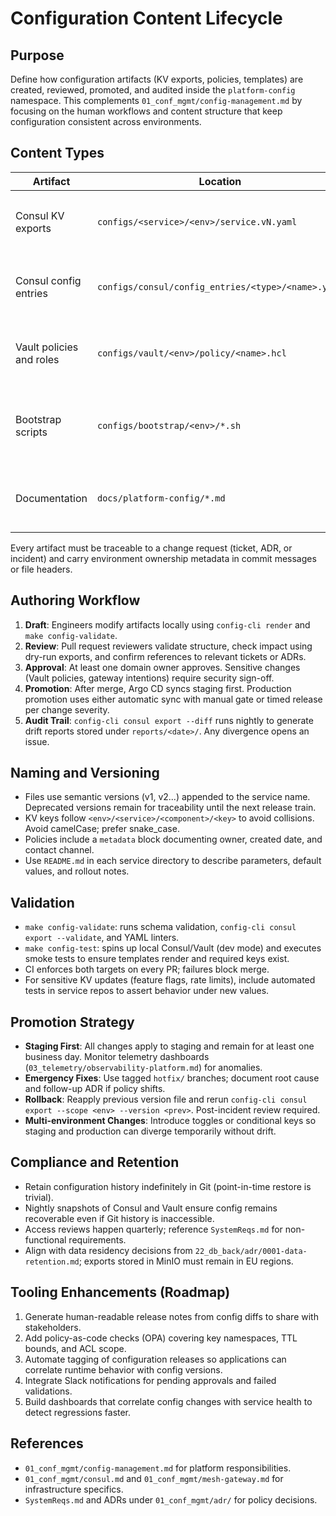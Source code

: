 # Configuration Content Lifecycle

## Purpose

Define how configuration artifacts (KV exports, policies, templates) are created, reviewed, promoted, and audited inside the `platform-config` namespace. This complements `01_conf_mgmt/config-management.md` by focusing on the human workflows and content structure that keep configuration consistent across environments.

## Content Types

| Artifact                 | Location                                           | Notes                                                             |
| ------------------------ | -------------------------------------------------- | ----------------------------------------------------------------- |
| Consul KV exports        | `configs/<service>/<env>/service.vN.yaml`          | Versioned YAML produced by `config-cli consul export`.            |
| Consul config entries    | `configs/consul/config_entries/<type>/<name>.yaml` | Service defaults, intentions, routers, and splitters.             |
| Vault policies and roles | `configs/vault/<env>/policy/<name>.hcl`            | Managed via Terraform or direct API; stored for review.           |
| Bootstrap scripts        | `configs/bootstrap/<env>/*.sh`                     | One-off commands (e.g., ACL bootstrap); kept for reproducibility. |
| Documentation            | `docs/platform-config/*.md`                        | How-to guides, runbooks, and policy rationale.                    |

Every artifact must be traceable to a change request (ticket, ADR, or incident) and carry environment ownership metadata in commit messages or file headers.

## Authoring Workflow

1. **Draft**: Engineers modify artifacts locally using `config-cli render` and `make config-validate`.
2. **Review**: Pull request reviewers validate structure, check impact using dry-run exports, and confirm references to relevant tickets or ADRs.
3. **Approval**: At least one domain owner approves. Sensitive changes (Vault policies, gateway intentions) require security sign-off.
4. **Promotion**: After merge, Argo CD syncs staging first. Production promotion uses either automatic sync with manual gate or timed release per change severity.
5. **Audit Trail**: `config-cli consul export --diff` runs nightly to generate drift reports stored under `reports/<date>/`. Any divergence opens an issue.

## Naming and Versioning

- Files use semantic versions (v1, v2...) appended to the service name. Deprecated versions remain for traceability until the next release train.
- KV keys follow `<env>/<service>/<component>/<key>` to avoid collisions. Avoid camelCase; prefer snake_case.
- Policies include a `metadata` block documenting owner, created date, and contact channel.
- Use `README.md` in each service directory to describe parameters, default values, and rollout notes.

## Validation

- `make config-validate`: runs schema validation, `config-cli consul export --validate`, and YAML linters.
- `make config-test`: spins up local Consul/Vault (dev mode) and executes smoke tests to ensure templates render and required keys exist.
- CI enforces both targets on every PR; failures block merge.
- For sensitive KV updates (feature flags, rate limits), include automated tests in service repos to assert behavior under new values.

## Promotion Strategy

- **Staging First**: All changes apply to staging and remain for at least one business day. Monitor telemetry dashboards (`03_telemetry/observability-platform.md`) for anomalies.
- **Emergency Fixes**: Use tagged `hotfix/` branches; document root cause and follow-up ADR if policy shifts.
- **Rollback**: Reapply previous version file and rerun `config-cli consul export --scope <env> --version <prev>`. Post-incident review required.
- **Multi-environment Changes**: Introduce toggles or conditional keys so staging and production can diverge temporarily without drift.

## Compliance and Retention

- Retain configuration history indefinitely in Git (point-in-time restore is trivial).
- Nightly snapshots of Consul and Vault ensure config remains recoverable even if Git history is inaccessible.
- Access reviews happen quarterly; reference `SystemReqs.md` for non-functional requirements.
- Align with data residency decisions from `22_db_back/adr/0001-data-retention.md`; exports stored in MinIO must remain in EU regions.

## Tooling Enhancements (Roadmap)

1. Generate human-readable release notes from config diffs to share with stakeholders.
2. Add policy-as-code checks (OPA) covering key namespaces, TTL bounds, and ACL scope.
3. Automate tagging of configuration releases so applications can correlate runtime behavior with config versions.
4. Integrate Slack notifications for pending approvals and failed validations.
5. Build dashboards that correlate config changes with service health to detect regressions faster.

## References

- `01_conf_mgmt/config-management.md` for platform responsibilities.
- `01_conf_mgmt/consul.md` and `01_conf_mgmt/mesh-gateway.md` for infrastructure specifics.
- `SystemReqs.md` and ADRs under `01_conf_mgmt/adr/` for policy decisions.
